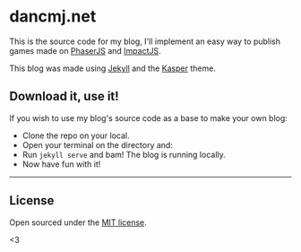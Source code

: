 # dancmj.net

This is the source code for my blog, I'll implement an easy way to publish games made on [PhaserJS](http://phaser.io/) and [ImpactJS](http://impactjs.com/).

This blog was made using [Jekyll](http://jekyllrb.com) and the [Kasper](https://github.com/rosario/kasper) theme.

## Download it, use it!
If you wish to use my blog's source code as a base to make your own blog:
 * Clone the repo on your local.
 * Open your terminal on the directory and:
 * Run `jekyll serve` and bam! The blog is running locally.
 * Now have fun with it!
_____
## License

Open sourced under the [MIT license](LICENSE.txt).

<3
